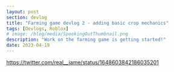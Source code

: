 ```yaml
---
layout: post
section: devlog
title: "Farming game devlog 2 - adding basic crop mechanics"
tags: [Devlogs, Roblox]
# image: /blog/media/SpookingOutThumbnail.png
description: "Work on the farming game is getting started!"
date: 2023-04-19
---
```

https://twitter.com/real__jame/status/1648603842186035201